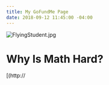 ```yaml
---
title: My GoFundMe Page
date: 2018-09-12 11:45:00 -04:00
---
```


![FlyingStudent.jpg](/uploads/FlyingStudent.jpg)

# Why Is Math Hard?

[(http://<iframe class='gfm-media-widget' image='0' coinfo='0' width='100%' height='100%' frameborder='0' id='why-is-math-hard-number-DNA'></iframe><script src='//funds.gofundme.com/js/5.0/media-widget.js'></script>)]

**The Problem** 

Millions of people are held back from achieving their dreams because of Math: children in grades 4 through 12, parents who hope to help their children, young adults at community colleges, and adults hoping to qualify for advanced job training are held back due to missing math skills. Educational institutions continue to struggle as they search for effective strategies to help people catch up after they have fallen behind in mathematics. 

**Did You Know?**  In 2017, only 40 percent of fourth-graders and 33 percent of eighth-graders tested as proficient in math.  (National Assessment of Educational Progress, [https://hechingerreport.org](https://hechingerreport.org/national-test-scores-reveal-a-decade-of-educational-stagnation/) 

**But it doesn’t have to be this way**. 

Please help me fund a project I believe can change the way we teach and learn math. I call it Number DNA. 

**Number DNA Explained** 

Number DNA is a self-paced, web-based program of 16 foundational math apps that identifies what math skills a person may be missing and then teaches those skills in a series of mildly “gamified” 5–10 minutes online math workouts that provide instant feedback and support. 

Mastering all of the 16 Number DNA units means being well-prepared to take on (and succeed in) algebra, trigonometry, and beyond.

![WideHelixDNA.jpg](/uploads/WideHelix.jpg)

**About me**

My name is Dan Neaton and I have taught mathematics for 40 years at the middle school, high school, community college, and university levels. To date, my colleagues and I have worked over 500 hours to get to the point where we need to ask for your help. 
What We Need to Succeed 

**My goal is to raise $60,000** to pay for a programmer to code Number DNA to a point where we can make Number DNA available for beta-testing. 

**Freebie** 

For donations over $25, I will send to you a printable high-resolution pdf of the Number DNA poster seen below. The poster is 24" by 30" and it would make a great gift for any teacher at any school. 

![NumberDNAPoster.jpg](/uploads/NumberDNAPoster.jpg)

## Contact Info

Email: [neatond@gmail.com](mailto:neatond@gmail.com)

![HelixDNA.jpg](/uploads/HelixDNA.jpg)

